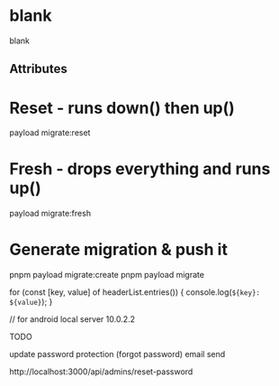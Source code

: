 # blank

blank

## Attributes

# Reset - runs down() then up()

payload migrate:reset

# Fresh - drops everything and runs up()

payload migrate:fresh

# Generate migration & push it

pnpm payload migrate:create
pnpm payload migrate

<!-- Cannot read private member #headersList from an object whose class did not declare it -->
for (const [key, value] of headerList.entries()) {
	console.log(`${key}: ${value}`);
}

// for android local server 
10.0.2.2

TODO

update password protection (forgot password)
email send

http://localhost:3000/api/admins/reset-password